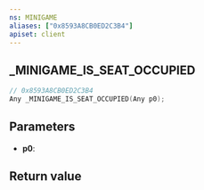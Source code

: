 ```yaml
---
ns: MINIGAME
aliases: ["0x8593A8CB0ED2C3B4"]
apiset: client
---
```

## _MINIGAME_IS_SEAT_OCCUPIED

```c
// 0x8593A8CB0ED2C3B4
Any _MINIGAME_IS_SEAT_OCCUPIED(Any p0);
```


## Parameters
* **p0**:

## Return value